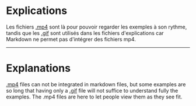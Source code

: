 # Explications

Les fichiers [.mp4](./mp4) sont là pour pouvoir regarder les exemples à son rythme, tandis que les [.gif](./gif) sont utilisés dans les fichiers d'explications car Markdown ne permet pas d'intégrer des fichiers mp4.

---

# Explanations

[.mp4](./mp4) files can not be integrated in markdown files, but some examples are so long that having only a [.gif](./gif) file will not suffice to understand fully the examples. The .mp4 files are here to let people view them as they see fit.
